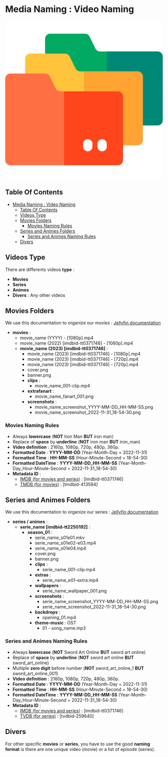 # Media Naming : Video Naming

![Icon](../icon.png)

## Table Of Contents

- [Media Naming : Video Naming](#media-naming--video-naming)
  - [Table Of Contents](#table-of-contents)
  - [Videos Type](#videos-type)
  - [Movies Folders](#movies-folders)
    - [Movies Naming Rules](#movies-naming-rules)
  - [Series and Animes Folders](#series-and-animes-folders)
    - [Series and Animes Naming Rules](#series-and-animes-naming-rules)
  - [Divers](#divers)

## Videos Type

There are differents videos **type** :

- **Movies**
- **Series**
- **Animes**
- **Divers** : Any other videos

## Movies Folders

We use this documentation to organize our movies : [Jellyfin documentation](https://jellyfin.org/docs/general/server/media/movies)

- **movies** :
  - movie_name (YYYY) - [1080p].mp4
  - movie_name (2022) [imdbid-tt0371746] - [1080p].mp4
  - **movie_name (2023) [imdbid-tt0371746]** :
    - movie_name (2023) [imdbid-tt0371746] - [1080p].mp4
    - movie_name (2023) [imdbid-tt0371746] - [720p].mp4
    - movie_name (2023) [imdbid-tt0371746] - [720p].mp4
    - cover.png
    - banner.png
    - **clips** :
      - movie_name_001-clip.mp4
    - **extrafanart** :
      - movie_name_fanart_001.png
    - **screenshots** :
      - movie_name_screenshot_YYYY-MM-DD_HH-MM-SS.png
      - movie_name_screenshot_2022-11-31_18-54-30.png

### Movies Naming Rules

- Always **lowercase** (**NOT** Iron Man **BUT** iron man)
- Replace of **space** by **underline** (**NOT** iron man **BUT** iron_man)
- **Video definition** : 2160p, 1080p, 720p, 480p, 360p.
- **Formatted Date** : **YYYY-MM-DD** (Year-Month-Day = 2022-11-31)
- **Formatted Time** : **HH-MM-SS** (Hour-Minute-Second = 18-54-30)
- **Formatted DateTime** : **YYYY-MM-DD_HH-MM-SS** (Year-Month-Day_Hour-Minute-Second = 2022-11-31_18-54-30)
- **Metadata ID** :
  - [IMDB (for movies and series)](https://www.imdb.com) : [imdbid-tt0371746]
  - [TMDB (for movies)](https://www.themoviedb.org/) : [tmdbid-413594]

## Series and Animes Folders

We use this documentation to organize our series : [Jellyfin documentation](https://jellyfin.org/docs/general/server/media/shows/)

- **series / animes** :
  - **serie_name [imdbid-tt2250192]** :
    - **season_01** :
      - serie_name_s01e01.mkv
      - serie_name_s01e02-e03.mp4
      - serie_name_s01e04.mp4
      - cover.png
      - banner.png
      - **clips** :
        - serie_name_001-clip.mp4
      - **extras** :
        - serie_name_e01-extra.mp4
      - **wallpapers** :
        - serie_name_wallpaper_001.png
      - **screenshots** :
        - serie_name_screenshot_YYYY-MM-DD_HH-MM-SS.png
        - serie_name_screenshot_2022-11-31_18-54-30.png
      - **backdrops** :
        - opening_01.mp4
      - **theme-music** : OST
        - 01 - song_name.mp3

### Series and Animes Naming Rules

- Always **lowercase** (**NOT** Sword Art Online **BUT** sword art online)
- Replace of **space** by **underline** (**NOT** sword art online **BUT** sword_art_online)
- Multiple **zero digit** before number (**NOT** sword_art_online_1 **BUT** sword_art_online_001)
- **Video definition** : 2160p, 1080p, 720p, 480p, 360p.
- **Formatted Date** : **YYYY-MM-DD** (Year-Month-Day = 2022-11-31)
- **Formatted Time** : **HH-MM-SS** (Hour-Minute-Second = 18-54-30)
- **Formatted DateTime** : **YYYY-MM-DD_HH-MM-SS** (Year-Month-Day_Hour-Minute-Second = 2022-11-31_18-54-30)
- **Metadata ID** :
  - [IMDB (for movies and series)](https://www.imdb.com) : [imdbid-tt0371746]
  - [TVDB (for series)](https://thetvdb.com/) : [tvdbid-259640]

## Divers

For other specific **movies** or **series**, you have to use the good **naming format** is there are one unique video (movie) or a list of episode (series).
